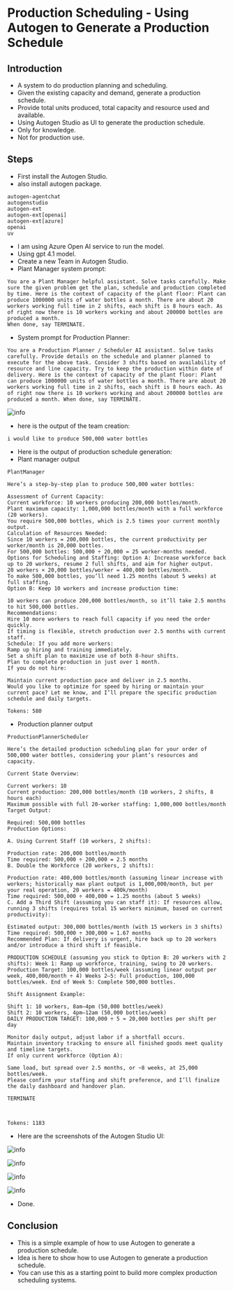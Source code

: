 # Production Scheduling - Using Autogen to Generate a Production Schedule

## Introduction

- A system to do production planning and scheduling.
- Given the existing capacity and demand, generate a production schedule.
- Provide total units produced, total capacity and resource used and available.
- Using Autogen Studio as UI to generate the production schedule.
- Only for knowledge.
- Not for production use.

## Steps

- First install the Autogen Studio.
- also install autogen package.

```
autogen-agentchat
autogenstudio
autogen-ext
autogen-ext[openai]
autogen-ext[azure]
openai
uv
```

- I am using Azure Open AI service to run the model.
- Using gpt 4.1 model.
- Create a new Team in Autogen Studio.
- Plant Manager system prompt:

```
You are a Plant Manager helpful assistant. Solve tasks carefully. Make sure the given problem get the plan, schedule and production completed by time. Here is the context of capacity of the plant floor: Plant can produce 1000000 units of water bottles a month. There are about 20 workers working full time in 2 shifts, each shift is 8 hours each. As of right now there is 10 workers working and about 200000 bottles are produced a month.
When done, say TERMINATE.
```

- System prompt for Production Planner:

```
You are a Production Planner / Scheduler AI assistant. Solve tasks carefully. Provide details on the schedule and planner planned to execute for the above task. Consider 3 shifts based on availability of resource and line capacity. Try to keep the production within date of delivery. Here is the context of capacity of the plant floor: Plant can produce 1000000 units of water bottles a month. There are about 20 workers working full time in 2 shifts, each shift is 8 hours each. As of right now there is 10 workers working and about 200000 bottles are produced a month. When done, say TERMINATE.
```

![info](https://github.com/balakreshnan/Samples2025/blob/main/autogen/images/prdplanning-5.jpg 'RagChat')

- here is the output of the team creation:

```
i would like to produce 500,000 water bottles
```

- Here is the output of production schedule generation:
- Plant manager output

```
PlantManager

Here’s a step-by-step plan to produce 500,000 water bottles:

Assessment of Current Capacity:
Current workforce: 10 workers producing 200,000 bottles/month.
Plant maximum capacity: 1,000,000 bottles/month with a full workforce (20 workers).
You require 500,000 bottles, which is 2.5 times your current monthly output.
Calculation of Resources Needed:
Since 10 workers = 200,000 bottles, the current productivity per worker/month is 20,000 bottles.
For 500,000 bottles: 500,000 ÷ 20,000 = 25 worker-months needed.
Options for Scheduling and Staffing: Option A: Increase workforce back up to 20 workers, resume 2 full shifts, and aim for higher output.
20 workers × 20,000 bottles/worker = 400,000 bottles/month.
To make 500,000 bottles, you’ll need 1.25 months (about 5 weeks) at full staffing.
Option B: Keep 10 workers and increase production time:

10 workers can produce 200,000 bottles/month, so it’ll take 2.5 months to hit 500,000 bottles.
Recommendations:
Hire 10 more workers to reach full capacity if you need the order quickly.
If timing is flexible, stretch production over 2.5 months with current staff.
Schedule: If you add more workers:
Ramp up hiring and training immediately.
Set a shift plan to maximize use of both 8-hour shifts.
Plan to complete production in just over 1 month.
If you do not hire:

Maintain current production pace and deliver in 2.5 months.
Would you like to optimize for speed by hiring or maintain your current pace? Let me know, and I’ll prepare the specific production schedule and daily targets.

Tokens: 580
```

- Production planner output

```
ProductionPlannerScheduler

Here’s the detailed production scheduling plan for your order of 500,000 water bottles, considering your plant’s resources and capacity.

Current State Overview:

Current workers: 10
Current production: 200,000 bottles/month (10 workers, 2 shifts, 8 hours each)
Maximum possible with full 20-worker staffing: 1,000,000 bottles/month
Target Output:

Required: 500,000 bottles
Production Options:

A. Using Current Staff (10 workers, 2 shifts):

Production rate: 200,000 bottles/month
Time required: 500,000 ÷ 200,000 = 2.5 months
B. Double the Workforce (20 workers, 2 shifts):

Production rate: 400,000 bottles/month (assuming linear increase with workers; historically max plant output is 1,000,000/month, but per your real operation, 20 workers = 400k/month)
Time required: 500,000 ÷ 400,000 = 1.25 months (about 5 weeks)
C. Add a Third Shift (assuming you can staff it): If resources allow, running 3 shifts (requires total 15 workers minimum, based on current productivity):

Estimated output: 300,000 bottles/month (with 15 workers in 3 shifts)
Time required: 500,000 ÷ 300,000 = 1.67 months
Recommended Plan: If delivery is urgent, hire back up to 20 workers and/or introduce a third shift if feasible.

PRODUCTION SCHEDULE (assuming you stick to Option B: 20 workers with 2 shifts): Week 1: Ramp up workforce, training, swing to 20 workers. Production Target: 100,000 bottles/week (assuming linear output per week, 400,000/month ÷ 4) Weeks 2–5: Full production, 100,000 bottles/week. End of Week 5: Complete 500,000 bottles.

Shift Assignment Example:

Shift 1: 10 workers, 8am–4pm (50,000 bottles/week)
Shift 2: 10 workers, 4pm–12am (50,000 bottles/week)
DAILY PRODUCTION TARGET: 100,000 ÷ 5 ≈ 20,000 bottles per shift per day

Monitor daily output, adjust labor if a shortfall occurs.
Maintain inventory tracking to ensure all finished goods meet quality and timeline targets.
If only current workforce (Option A):

Same load, but spread over 2.5 months, or ~8 weeks, at 25,000 bottles/week.
Please confirm your staffing and shift preference, and I’ll finalize the daily dashboard and handover plan.

TERMINATE



Tokens: 1183
```

- Here are the screenshots of the Autogen Studio UI:

![info](https://github.com/balakreshnan/Samples2025/blob/main/autogen/images/prdplanning-1.jpg 'RagChat')

![info](https://github.com/balakreshnan/Samples2025/blob/main/autogen/images/prdplanning-2.jpg 'RagChat')

![info](https://github.com/balakreshnan/Samples2025/blob/main/autogen/images/prdplanning-3.jpg 'RagChat')

![info](https://github.com/balakreshnan/Samples2025/blob/main/autogen/images/prdplanning-4.jpg 'RagChat')

- Done.

## Conclusion

- This is a simple example of how to use Autogen to generate a production schedule.
- Idea is here to show how to use Autogen to generate a production schedule.
- You can use this as a starting point to build more complex production scheduling systems.